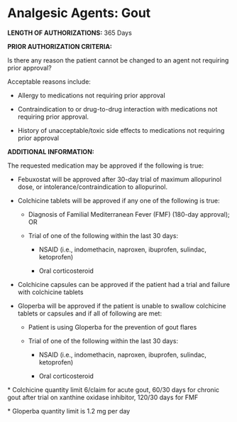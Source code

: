 # Analgesic Agents: Gout

**LENGTH OF AUTHORIZATIONS:**  365 Days

**PRIOR AUTHORIZATION CRITERIA:**

Is there any reason the patient cannot be changed to an agent not requiring prior approval?

Acceptable reasons include:

- Allergy to medications not requiring prior approval

- Contraindication to or drug-to-drug interaction with medications not requiring prior approval.

- History of unacceptable/toxic side effects to medications not requiring prior approval

**ADDITIONAL INFORMATION:**

The requested medication may be approved if the following is true:

- Febuxostat will be approved after 30-day trial of maximum allopurinol dose, or intolerance/contraindication to allopurinol.

- Colchicine tablets will be approved if any one of the following is true:

  - Diagnosis of Familial Mediterranean Fever (FMF) (180-day approval); OR

  - Trial of one of the following within the last 30 days:

    - NSAID (i.e., indomethacin, naproxen, ibuprofen, sulindac, ketoprofen)

    - Oral corticosteroid

- Colchicine capsules can be approved if the patient had a trial and failure with colchicine tablets

- Gloperba will be approved if the patient is unable to swallow colchicine tablets or capsules and if all of following are met:

  - Patient is using Gloperba for the prevention of gout flares

  - Trial of one of the following within the last 30 days:

    - NSAID (i.e., indomethacin, naproxen, ibuprofen, sulindac, ketoprofen)

    - Oral corticosteroid

\* Colchicine quantity limit 6/claim for acute gout, 60/30 days for chronic gout after trial on xanthine oxidase inhibitor, 120/30 days for FMF

\* Gloperba quantity limit is 1.2 mg per day
